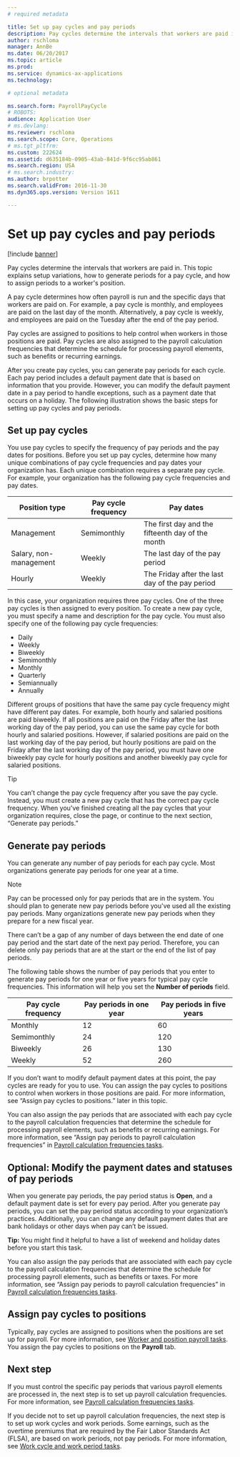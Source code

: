 ```yaml
---
# required metadata

title: Set up pay cycles and pay periods
description: Pay cycles determine the intervals that workers are paid in. This topic explains setup variations, how to generate periods for a pay cycle, and how to assign periods to a worker's position. 
author: rschloma
manager: AnnBe
ms.date: 06/20/2017
ms.topic: article
ms.prod: 
ms.service: dynamics-ax-applications
ms.technology: 

# optional metadata

ms.search.form: PayrollPayCycle
# ROBOTS: 
audience: Application User
# ms.devlang: 
ms.reviewer: rschloma
ms.search.scope: Core, Operations
# ms.tgt_pltfrm: 
ms.custom: 222624
ms.assetid: d635184b-0905-43ab-841d-9f6cc95ab861
ms.search.region: USA
# ms.search.industry: 
ms.author: brpotter
ms.search.validFrom: 2016-11-30
ms.dyn365.ops.version: Version 1611

---
```


# Set up pay cycles and pay periods

[!include [banner](../../includes/banner.md)]

Pay cycles determine the intervals that workers are paid in. This topic explains setup variations, how to generate periods for a pay cycle, and how to assign periods to a worker's position. 

A pay cycle determines how often payroll is run and the specific days that workers are paid on. For example, a pay cycle is monthly, and employees are paid on the last day of the month. Alternatively, a pay cycle is weekly, and employees are paid on the Tuesday after the end of the pay period. 

Pay cycles are assigned to positions to help control when workers in those positions are paid. Pay cycles are also assigned to the payroll calculation frequencies that determine the schedule for processing payroll elements, such as benefits or recurring earnings. 

After you create pay cycles, you can generate pay periods for each cycle. Each pay period includes a default payment date that is based on information that you provide. However, you can modify the default payment date in a pay period to handle exceptions, such as a payment date that occurs on a holiday. The following illustration shows the basic steps for setting up pay cycles and pay periods. 

## Set up pay cycles
You use pay cycles to specify the frequency of pay periods and the pay dates for positions. Before you set up pay cycles, determine how many unique combinations of pay cycle frequencies and pay dates your organization has. Each unique combination requires a separate pay cycle. For example, your organization has the following pay cycle frequencies and pay dates.

| Position type          | Pay cycle frequency | Pay dates                                        |
|------------------------|---------------------|--------------------------------------------------|
| Management             | Semimonthly         | The first day and the fifteenth day of the month |
| Salary, non-management | Weekly              | The last day of the pay period                   |
| Hourly                 | Weekly              | The Friday after the last day of the pay period  |

In this case, your organization requires three pay cycles. One of the three pay cycles is then assigned to every position. To create a new pay cycle, you must specify a name and description for the pay cycle. You must also specify one of the following pay cycle frequencies:

-   Daily
-   Weekly
-   Biweekly
-   Semimonthly
-   Monthly
-   Quarterly
-   Semiannually
-   Annually

Different groups of positions that have the same pay cycle frequency might have different pay dates. For example, both hourly and salaried positions are paid biweekly. If all positions are paid on the Friday after the last working day of the pay period, you can use the same pay cycle for both hourly and salaried positions. However, if salaried positions are paid on the last working day of the pay period, but hourly positions are paid on the Friday after the last working day of the pay period, you must have one biweekly pay cycle for hourly positions and another biweekly pay cycle for salaried positions. 

> [!TIP]
> You can’t change the pay cycle frequency after you save the pay cycle. Instead, you must create a new pay cycle that has the correct pay cycle frequency. When you've finished creating all the pay cycles that your organization requires, close the page, or continue to the next section, “Generate pay periods.”

## Generate pay periods
You can generate any number of pay periods for each pay cycle. Most organizations generate pay periods for one year at a time. 

> [!NOTE]
> Pay can be processed only for pay periods that are in the system. You should plan to generate new pay periods before you've used all the existing pay periods. Many organizations generate new pay periods when they prepare for a new fiscal year. 

There can’t be a gap of any number of days between the end date of one pay period and the start date of the next pay period. Therefore, you can delete only pay periods that are at the start or the end of the list of pay periods. 

The following table shows the number of pay periods that you enter to generate pay periods for one year or five years for typical pay cycle frequencies. This information will help you set the **Number of periods** field.

| Pay cycle frequency | Pay periods in one year | Pay periods in five years |
|---------------------|-------------------------|---------------------------|
| Monthly             | 12                      | 60                        |
| Semimonthly         | 24                      | 120                       |
| Biweekly            | 26                      | 130                       |
| Weekly              | 52                      | 260                       |

If you don’t want to modify default payment dates at this point, the pay cycles are ready for you to use. You can assign the pay cycles to positions to control when workers in those positions are paid. For more information, see “Assign pay cycles to positions.” later in this topic. 

You can also assign the pay periods that are associated with each pay cycle to the payroll calculation frequencies that determine the schedule for processing payroll elements, such as benefits or recurring earnings. For more information, see “Assign pay periods to payroll calculation frequencies” in [Payroll calculation frequencies tasks](noam-usa-pay-cycle-pay-period-tasks-sample.md).

## Optional: Modify the payment dates and statuses of pay periods
When you generate pay periods, the pay period status is **Open**, and a default payment date is set for every pay period. After you generate pay periods, you can set the pay period status according to your organization’s practices. Additionally, you can change any default payment dates that are bank holidays or other days when pay can’t be issued. 

**Tip:** You might find it helpful to have a list of weekend and holiday dates before you start this task. 

You can also assign the pay periods that are associated with each pay cycle to the payroll calculation frequencies that determine the schedule for processing payroll elements, such as benefits or taxes. For more information, see “Assign pay periods to payroll calculation frequencies” in [Payroll calculation frequencies tasks](noam-usa-pay-cycle-pay-period-tasks-sample.md).

## Assign pay cycles to positions
Typically, pay cycles are assigned to positions when the positions are set up for payroll. For more information, see [Worker and position payroll tasks](noam-usa-worker-position-payroll-tasks.md). You assign the pay cycles to positions on the **Payroll** tab.

## Next step
If you must control the specific pay periods that various payroll elements are processed in, the next step is to set up payroll calculation frequencies. For more information, see [Payroll calculation frequencies tasks](noam-usa-payroll-calculation-frequencies-tasks.md). 

If you decide not to set up payroll calculation frequencies, the next step is to set up work cycles and work periods. Some earnings, such as the overtime premiums that are required by the Fair Labor Standards Act (FLSA), are based on work periods, not pay periods. For more information, see [Work cycle and work period tasks](noam-usa-work-cycle-work-period-tasks.md).



